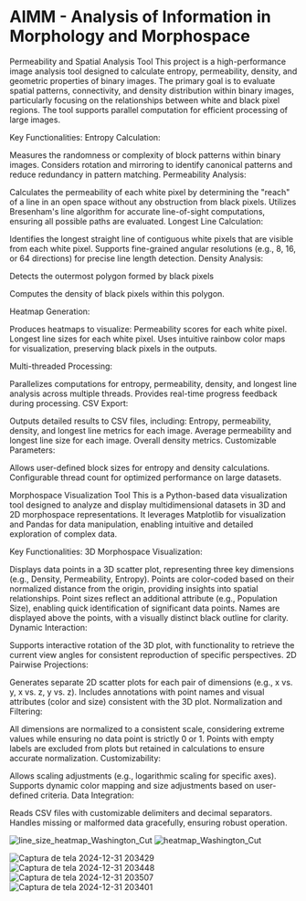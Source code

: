 # AIMM - Analysis of Information in Morphology and Morphospace

Permeability and Spatial Analysis Tool
This project is a high-performance image analysis tool designed to calculate entropy, permeability, density, and geometric properties of binary images. The primary goal is to evaluate spatial patterns, connectivity, and density distribution within binary images, particularly focusing on the relationships between white and black pixel regions. The tool supports parallel computation for efficient processing of large images.

Key Functionalities:
Entropy Calculation:

Measures the randomness or complexity of block patterns within binary images.
Considers rotation and mirroring to identify canonical patterns and reduce redundancy in pattern matching.
Permeability Analysis:

Calculates the permeability of each white pixel by determining the "reach" of a line in an open space without any obstruction from black pixels.
Utilizes Bresenham's line algorithm for accurate line-of-sight computations, ensuring all possible paths are evaluated.
Longest Line Calculation:

Identifies the longest straight line of contiguous white pixels that are visible from each white pixel.
Supports fine-grained angular resolutions (e.g., 8, 16, or 64 directions) for precise line length detection.
Density Analysis:

Detects the outermost polygon formed by black pixels

Computes the density of black pixels within this polygon.


Heatmap Generation:

Produces heatmaps to visualize:
Permeability scores for each white pixel.
Longest line sizes for each white pixel.
Uses intuitive rainbow color maps for visualization, preserving black pixels in the outputs.

Multi-threaded Processing:

Parallelizes computations for entropy, permeability, density, and longest line analysis across multiple threads.
Provides real-time progress feedback during processing.
CSV Export:

Outputs detailed results to CSV files, including:
Entropy, permeability, density, and longest line metrics for each image.
Average permeability and longest line size for each image.
Overall density metrics.
Customizable Parameters:

Allows user-defined block sizes for entropy and density calculations.
Configurable thread count for optimized performance on large datasets.

Morphospace Visualization Tool
This is a Python-based data visualization tool designed to analyze and display multidimensional datasets in 3D and 2D morphospace representations. It leverages Matplotlib for visualization and Pandas for data manipulation, enabling intuitive and detailed exploration of complex data.

Key Functionalities:
3D Morphospace Visualization:

Displays data points in a 3D scatter plot, representing three key dimensions (e.g., Density, Permeability, Entropy).
Points are color-coded based on their normalized distance from the origin, providing insights into spatial relationships.
Point sizes reflect an additional attribute (e.g., Population Size), enabling quick identification of significant data points.
Names are displayed above the points, with a visually distinct black outline for clarity.
Dynamic Interaction:

Supports interactive rotation of the 3D plot, with functionality to retrieve the current view angles for consistent reproduction of specific perspectives.
2D Pairwise Projections:

Generates separate 2D scatter plots for each pair of dimensions (e.g., x vs. y, x vs. z, y vs. z).
Includes annotations with point names and visual attributes (color and size) consistent with the 3D plot.
Normalization and Filtering:

All dimensions are normalized to a consistent scale, considering extreme values while ensuring no data point is strictly 0 or 1.
Points with empty labels are excluded from plots but retained in calculations to ensure accurate normalization.
Customizability:

Allows scaling adjustments (e.g., logarithmic scaling for specific axes).
Supports dynamic color mapping and size adjustments based on user-defined criteria.
Data Integration:

Reads CSV files with customizable delimiters and decimal separators.
Handles missing or malformed data gracefully, ensuring robust operation.

![line_size_heatmap_Washington_Cut](https://github.com/user-attachments/assets/68b4b3a6-bad3-4055-9fa7-f1a0f49f3a6b)
![heatmap_Washington_Cut](https://github.com/user-attachments/assets/5af2a8f4-f954-4048-b08f-05aafa131a04)

![Captura de tela 2024-12-31 203429](https://github.com/user-attachments/assets/56cb4c11-aff5-4b43-af1a-cff2cd164fca)
![Captura de tela 2024-12-31 203448](https://github.com/user-attachments/assets/ce952d4b-63cb-4533-b717-b25c0b1afe44)
![Captura de tela 2024-12-31 203507](https://github.com/user-attachments/assets/1279b22b-3d55-49d8-b4bf-a7bc3a848960)
![Captura de tela 2024-12-31 203401](https://github.com/user-attachments/assets/1a1198ec-bb2b-4dad-9330-47a44f12437e)



